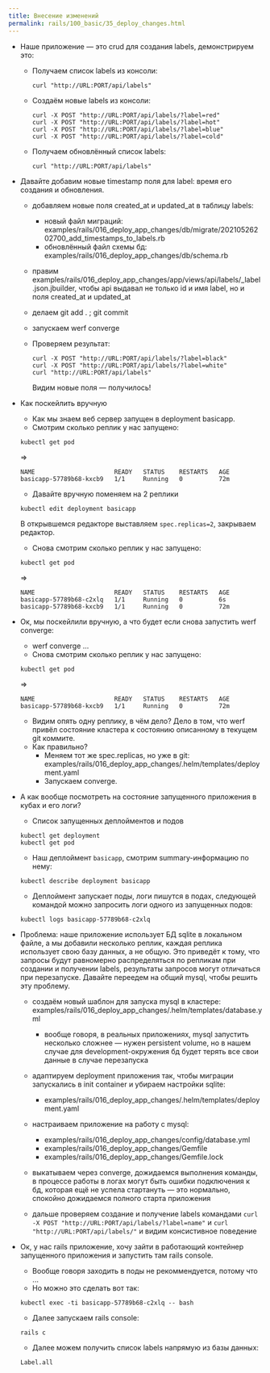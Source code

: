 ```yaml
---
title: Внесение изменений
permalink: rails/100_basic/35_deploy_changes.html
---
```


 - Наше приложение ­— это crud для создания labels, демонстрируем это:
    - Получаем список labels из консоли:

        ```
        curl "http://URL:PORT/api/labels"
        ```

    - Создаём новые labels из консоли:

        ```
        curl -X POST "http://URL:PORT/api/labels/?label=red"
        curl -X POST "http://URL:PORT/api/labels/?label=hot"
        curl -X POST "http://URL:PORT/api/labels/?label=blue"
        curl -X POST "http://URL:PORT/api/labels/?label=cold"
        ```

    - Получаем обновлённый список labels:

        ```
        curl "http://URL:PORT/api/labels"
        ```

 - Давайте добавим новые timestamp поля для label: время его создания и обновления.
    - добавляем новые поля created_at и updated_at в таблицу labels:
        - новый файл миграций: examples/rails/016_deploy_app_changes/db/migrate/20210526202700_add_timestamps_to_labels.rb
        - обновлённый файл схемы бд: examples/rails/016_deploy_app_changes/db/schema.rb
    - правим examples/rails/016_deploy_app_changes/app/views/api/labels/_label.json.jbuilder, чтобы api выдавал не только id и имя label, но и поля created_at и updated_at
    - делаем git add . ; git commit
    - запускаем werf converge

    - Проверяем результат:
    
      ```
      curl -X POST "http://URL:PORT/api/labels/?label=black"
      curl -X POST "http://URL:PORT/api/labels/?label=white"
      curl "http://URL:PORT/api/labels"
      ```

      Видим новые поля — получилось!

 - Как поскейлить вручную
    - Как мы знаем веб сервер запущен в deployment basicapp.
    - Смотрим сколько реплик у нас запущено:

    ```
    kubectl get pod
    ```
     
    =>

    ```
    NAME                      READY   STATUS    RESTARTS   AGE
    basicapp-57789b68-kxcb9   1/1     Running   0          72m
    ```

    - Давайте вручную поменяем на 2 реплики
    
    ```
    kubectl edit deployment basicapp
    ```

    В открывшемся редакторе выставляем `spec.replicas=2`, закрываем редактор.

    - Снова смотрим сколько реплик у нас запущено:

    ```
    kubectl get pod
    ```
     
    =>

    ```
    NAME                      READY   STATUS    RESTARTS   AGE
    basicapp-57789b68-c2xlq   1/1     Running   0          6s
    basicapp-57789b68-kxcb9   1/1     Running   0          72m
    ```

 - Ок, мы поскейлили вручную, а что будет если снова запустить werf converge:
    - werf converge ...
    - Снова смотрим сколько реплик у нас запущено:

    ```
    kubectl get pod
    ```
     
    =>

    ```
    NAME                      READY   STATUS    RESTARTS   AGE
    basicapp-57789b68-kxcb9   1/1     Running   0          72m
    ```

    - Видим опять одну реплику, в чём дело? Дело в том, что werf привёл состояние кластера к состоянию описанному в текущем git коммите.
    - Как правильно?
        - Меняем тот же spec.replicas, но уже в git: examples/rails/016_deploy_app_changes/.helm/templates/deployment.yaml
        - Запускаем converge.
        
 - А как вообще посмотреть на состояние запущенного приложения в кубах и его логи?
    - Список запущенных деплойментов и подов

    ```
    kubectl get deployment
    kubectl get pod
    ```

    - Наш деплоймент `basicapp`, смотрим summary-информацию по нему:

    ```
    kubectl describe deployment basicapp
    ```

    - Деплоймент запускает поды, логи пишутся в подах, следующей командой можно запросить логи одного из запущенных подов:

    ```
    kubectl logs basicapp-57789b68-c2xlq
    ```

 - Проблема: наше приложение использует БД sqlite в локальном файле, а мы добавили несколько реплик, каждая реплика использует свою базу данных, а не общую. Это приведёт к тому, что запросы будут равномерно распределяться по репликам при создании и получении labels, результаты запросов могут отличаться при перезапуске. Давайте переедем на общий mysql, чтобы решить эту проблему.

    - создаём новый шаблон для запуска mysql в кластере: examples/rails/016_deploy_app_changes/.helm/templates/database.yml
        - вообще говоря, в реальных приложениях, mysql запустить несколько сложнее — нужен persistent volume, но в нашем случае для development-окружения бд будет терять все свои данные в случае перезапуска

    - адаптируем deployment приложения так, чтобы миграции запускались в init container и убираем настройки sqlite:
        - examples/rails/016_deploy_app_changes/.helm/templates/deployment.yaml

    - настраиваем приложение на работу с mysql:
        - examples/rails/016_deploy_app_changes/config/database.yml
        - examples/rails/016_deploy_app_changes/Gemfile
        - examples/rails/016_deploy_app_changes/Gemfile.lock
    
    - выкатываем через converge, дожидаемся выполнения команды, в процессе работы в логах могут быть ошибки подключения к бд, которая ещё не успела стартануть — это нормально, спокойно дожидаемся полного старта приложения

    - дальше проверяем создание и получение labels командами `curl -X POST "http://URL:PORT/api/labels/?label=name"` и `curl "http://URL:PORT/api/labels/"` и видим консистивное поведение

 - Ок, у нас rails приложение, хочу зайти в работающий контейнер запущенного приложения и запустить там rails console.
    - Вообще говоря заходить в поды не рекоммендуется, потому что ...
    - Но можно это сделать вот так:

    ```
    kubectl exec -ti basicapp-57789b68-c2xlq -- bash
    ```

    - Далее запускаем rails console:

    ```
    rails c
    ```

    - Далее можем получить список labels напрямую из базы данных:

    ```
    Label.all
    ```
